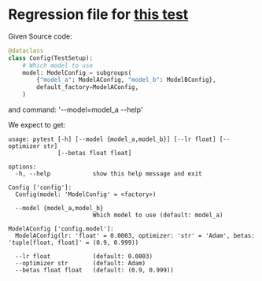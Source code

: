 # Regression file for [this test](test/test_subgroups.py:731)

Given Source code:

```python
@dataclass
class Config(TestSetup):
    # Which model to use
    model: ModelConfig = subgroups(
        {"model_a": ModelAConfig, "model_b": ModelBConfig},
        default_factory=ModelAConfig,
    )

```

and command: '--model=model_a --help'

We expect to get:

```console
usage: pytest [-h] [--model {model_a,model_b}] [--lr float] [--optimizer str]
              [--betas float float]

options:
  -h, --help            show this help message and exit

Config ['config']:
  Config(model: 'ModelConfig' = <factory>)

  --model {model_a,model_b}
                        Which model to use (default: model_a)

ModelAConfig ['config.model']:
  ModelAConfig(lr: 'float' = 0.0003, optimizer: 'str' = 'Adam', betas: 'tuple[float, float]' = (0.9, 0.999))

  --lr float            (default: 0.0003)
  --optimizer str       (default: Adam)
  --betas float float   (default: (0.9, 0.999))

```
